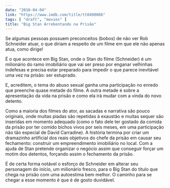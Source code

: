```yaml
---
date: "2010-04-04"
link: "https://www.imdb.com/title/tt0490086"
tags: [ "draft", "movies" ]
title: "Big Stan Arrebentando na Prisão"
---
```

Se algumas pessoas possuem preconceitos (bobos) de não ver Rob Schneider atuar, o que diriam a respeito de um filme em que ele não apenas atua, como dirige!

É o que acontece em Big Stan, onde o Stan do filme (Schneider) é um milionário do ramo imobiliário que vai ser preso por enganar velhinhas indefesas e precisa estar preparado para impedir o que parece inevitável uma vez na prisão: ser estuprado.

E, acreditem, o tema do abuso sexual ganha uma participação no enredo que preenche quase metade do filme. A outra metade é sobre a apresentação da vida na prisão e como ela irá mudar com a vinda do novo detento.

Como a maioria dos filmes do ator, as sacadas e narrativa são pouco originais, onde muitas piadas são repetidas à exaustão e muitas sequer são inseridas em momento adequado (como o fato dele ter gostado da comida da prisão por ter comido bichos vivos por seis meses, em uma participação não tão especial de David Carradine). A história termina por criar um dramazinho artificial dos reais objetivos do chefe da prisão em causar seu fechamento: construir um empreendimento imobiliário no local. Com a ajuda de Stan pretende organizar o negócio assim que conseguir forçar um motim dos detentos, forçando assim o fechamento da prisão.

É de certa forma notável o esforço de Schneider em alterar seu personagem do início, um milionário fresco, para o Big Stan do título que chega na prisão com uma autoestima bem melhor. O caminho para se chegar a esse momento é que é de gosto duvidável.
